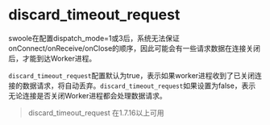 # discard_timeout_request

swoole在配置dispatch_mode=1或3后，系统无法保证onConnect/onReceive/onClose的顺序，因此可能会有一些请求数据在连接关闭后，才能到达Worker进程。

`discard_timeout_request`配置默认为true，表示如果worker进程收到了已关闭连接的数据请求，将自动丢弃。`discard_timeout_request`如果设置为false，表示无论连接是否关闭Worker进程都会处理数据请求。

> discard_timeout_request 在1.7.16以上可用

